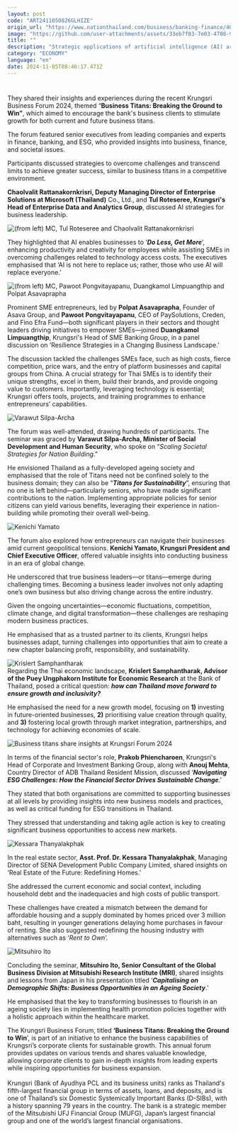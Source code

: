 ```yaml
---
layout: post
code: "ART2411050826GLHIZE"
origin_url: "https://www.nationthailand.com/business/banking-finance/40042735"
image: "https://github.com/user-attachments/assets/33eb7f03-7e03-4708-95bd-7295b1adea3b"
title: ""
description: "Strategic applications of artificial intelligence (AI) are essential for businesses across all sectors to remain competitive in the current landscape characterised by uncertainties and vulnerabilities, according to Thailand's business leaders."
category: "ECONOMY"
language: "en"
date: 2024-11-05T08:46:17.471Z
---
```


# 









They shared their insights and experiences during the recent Krungsri Business Forum 2024, themed “**Business Titans: Breaking the Ground to Win”**, which aimed to encourage the bank's business clients to stimulate growth for both current and future business titans.

The forum featured senior executives from leading companies and experts in finance, banking, and ESG, who provided insights into business, finance, and societal issues.

Participants discussed strategies to overcome challenges and transcend limits to achieve greater success, similar to business titans in a competitive environment.

**Chaolvalit Rattanakornkrisri, Deputy Managing Director of Enterprise Solutions at Microsoft (Thailand)** Co., Ltd., and **Tul Roteseree, Krungsri's Head of Enterprise Data and Analytics Group**, discussed AI strategies for business leadership.

  ![(from left) MC, Tul Roteseree and Chaolvalit Rattanakornkrisri](https://github.com/user-attachments/assets/666ee0cb-112f-4c61-a938-a8bbc556e3e5)

They highlighted that AI enables businesses to ‘_**Do Less, Get More**_’, enhancing productivity and creativity for employees while assisting SMEs in overcoming challenges related to technology access costs. The executives emphasised that ‘AI is not here to replace us; rather, those who use AI will replace everyone.’

  ![(from left) MC, Pawoot Pongvitayapanu, Duangkamol Limpuangthip and Polpat Asavaprapha](https://github.com/user-attachments/assets/b8396eb0-f5bd-47dd-a31e-9c5d75420370)

Prominent SME entrepreneurs, led by **Polpat Asavaprapha**, Founder of Asava Group, and **Pawoot Pongvitayapanu**, CEO of PaySolutions, Creden, and Fino Efra Fund—both significant players in their sectors and thought leaders driving initiatives to empower SMEs—joined **Duangkamol Limpuangthip**, Krungsri's Head of SME Banking Group, in a panel discussion on ‘Resilience Strategies in a Changing Business Landscape.’

The discussion tackled the challenges SMEs face, such as high costs, fierce competition, price wars, and the entry of platform businesses and capital groups from China. A crucial strategy for Thai SMEs is to identify their unique strengths, excel in them, build their brands, and provide ongoing value to customers. Importantly, leveraging technology is essential; Krungsri offers tools, projects, and training programmes to enhance entrepreneurs’ capabilities.

  ![Varawut Silpa-Archa](https://github.com/user-attachments/assets/909069a7-67c7-4848-a10c-1c4da2098fc5)

The forum was well-attended, drawing hundreds of participants. The seminar was graced by **Varawut Silpa-Archa, Minister of Social Development and Human Security**, who spoke on “_Scaling Societal Strategies for Nation Building_.”

He envisioned Thailand as a fully-developed ageing society and emphasised that the role of Titans need not be confined solely to the business domain; they can also be “_**Titans for Sustainability**_”, ensuring that no one is left behind—particularly seniors, who have made significant contributions to the nation. Implementing appropriate policies for senior citizens can yield various benefits, leveraging their experience in nation-building while promoting their overall well-being.

  ![Kenichi Yamato](https://github.com/user-attachments/assets/90d18799-1a12-4e34-b937-01a6c28972ef)

The forum also explored how entrepreneurs can navigate their businesses amid current geopolitical tensions. **Kenichi Yamato, Krungsri President and Chief Executive Officer**, offered valuable insights into conducting business in an era of global change.

He underscored that true business leaders—or titans—emerge during challenging times. Becoming a business leader involves not only adapting one’s own business but also driving change across the entire industry.

Given the ongoing uncertainties—economic fluctuations, competition, climate change, and digital transformation—these challenges are reshaping modern business practices.

He emphasised that as a trusted partner to its clients, Krungsri helps businesses adapt, turning challenges into opportunities that aim to create a new chapter balancing profit, responsibility, and sustainability.

  ![Krislert Samphantharak](https://media.nationthailand.com/uploads/images/contents/w1024/2024/10/2UeeuQjpPGOlDXQ8RlLx.webp?x-image-process=style/lg-webp)  
Regarding the Thai economic landscape, **Krislert Samphantharak, Advisor of the Puey Ungphakorn Institute for Economic Research** at the Bank of Thailand, posed a critical question: _**how can Thailand move forward to ensure growth and inclusivity?**_

He emphasised the need for a new growth model, focusing on **1)** investing in future-oriented businesses, **2)** prioritising value creation through quality, and **3)** fostering local growth through market integration, partnerships, and technology for achieving economies of scale.

  ![Business titans share insights at Krungsri Forum 2024](https://github.com/user-attachments/assets/af73ac5a-650b-4336-8470-4c49c94e6133)

In terms of the financial sector's role, **Prakob Phiencharoen**, Krungsri's Head of Corporate and Investment Banking Group, along with **Anouj Mehta**, Country Director of ADB Thailand Resident Mission, discussed ‘_**Navigating ESG Challenges: How the Financial Sector Drives Sustainable Change**_.’

They stated that both organisations are committed to supporting businesses at all levels by providing insights into new business models and practices, as well as critical funding for ESG transitions in Thailand.

They stressed that understanding and taking agile action is key to creating significant business opportunities to access new markets.

  ![Kessara Thanyalakphak](https://media.nationthailand.com/uploads/images/contents/w1024/2024/10/PhPTBYzo9EejGbtsCgSB.webp?x-image-process=style/lg-webp)

In the real estate sector, **Asst. Prof. Dr. Kessara Thanyalakphak**, Managing Director of SENA Development Public Company Limited, shared insights on ‘Real Estate of the Future: Redefining Homes.’

She addressed the current economic and social context, including household debt and the inadequacies and high costs of public transport.

These challenges have created a mismatch between the demand for affordable housing and a supply dominated by homes priced over 3 million baht, resulting in younger generations delaying home purchases in favour of renting. She also suggested redefining the housing industry with alternatives such as ‘_Rent to Own_’.

  ![Mitsuhiro Ito](https://media.nationthailand.com/uploads/images/contents/w1024/2024/10/B6zs7sLIXwwI2ost2EjU.webp?x-image-process=style/lg-webp)

Concluding the seminar, **Mitsuhiro Ito, Senior Consultant of the Global Business Division at Mitsubishi Research Institute (MRI)**, shared insights and lessons from Japan in his presentation titled ‘_**Capitalising on Demographic Shifts: Business Opportunities in an Ageing Society**_.’

He emphasised that the key to transforming businesses to flourish in an ageing society lies in implementing health promotion policies together with a holistic approach within the healthcare market.

The Krungsri Business Forum, titled **‘Business Titans: Breaking the Ground to Win**’, is part of an initiative to enhance the business capabilities of Krungsri’s corporate clients for sustainable growth. This annual forum provides updates on various trends and shares valuable knowledge, allowing corporate clients to gain in-depth insights from leading experts while inspiring opportunities for business expansion.  
   
Krungsri (Bank of Ayudhya PCL and its business units) ranks as Thailand's fifth-largest financial group in terms of assets, loans, and deposits, and is one of Thailand’s six Domestic Systemically Important Banks (D-SIBs), with a history spanning 79 years in the country. The bank is a strategic member of the Mitsubishi UFJ Financial Group (MUFG), Japan’s largest financial group and one of the world’s largest financial organisations.